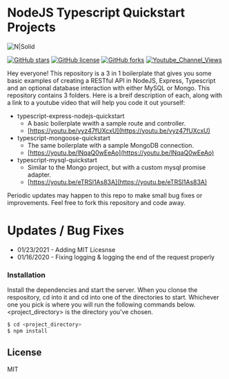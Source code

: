 # NodeJS Typescript Quickstart Projects

![N|Solid](https://lh3.googleusercontent.com/a-/AOh14GglnMoBPixoeH-IwaCWx7SpehtvYTPowns21fVO=s200-k-no-rp-mo)

[![GitHub stars](https://img.shields.io/github/stars/joeythelantern/Typescript-Quickstart-Projects.svg)](https://github.com/joeythelantern/Typescript-Quickstart-Projects/stargazers)
[![GitHub license](https://img.shields.io/github/license/joeythelantern/Typescript-Quickstart-Projects.svg)](https://github.com/joeythelantern/Typescript-Quickstart-Projects/blob/master/LICENCE)
[![GitHub forks](https://img.shields.io/github/forks/joeythelantern/Typescript-Quickstart-Projects.svg)](https://github.com/joeythelantern/Typescript-Quickstart-Projects/network)
[![Youtube_Channel_Views](https://img.shields.io/youtube/channel/views/UCmG1UbEI0iFE1tAw2SyvvXg?label=Channel%20Views&style=social.svg)](https://img.shields.io/youtube/channel/views/UCmG1UbEI0iFE1tAw2SyvvXg?label=Channel%20Views&style=social)

Hey everyone! This repository is a 3 in 1 boilerplate that gives you some basic examples of creating a RESTful API in NodeJS, Express, Typescript and an optional database interaction with either MySQL or Mongo.  This repository contains 3 folders.  Here is a breif description of each, along with a link to a youtube video that will help you code it out yourself:

  - typescript-express-nodejs-quickstart
    - A basic boilerplate wwith a sample route and controller.
    - [https://youtu.be/vyz47fUXcxU](https://youtu.be/vyz47fUXcxU)
  - typescript-mongoose-quickstart
    - The same boilerplate with a sample MongoDB connection.
    - [https://youtu.be/lNqaQ0wEeAo](https://youtu.be/lNqaQ0wEeAo)
  - typescript-mysql-quickstart
    - Similar to the Mongo project, but with a custom mysql promise adapter.
    - [https://youtu.be/eTRSl1As83A](https://youtu.be/eTRSl1As83A)

Periodic updates may happen to this repo to make small bug fixes or improvements.  Feel free to fork this repository and code away.

# Updates / Bug Fixes
* 01/23/2021 - Adding MIT Licesnse 
* 01/16/2020 - Fixing logging & logging the end of the request properly

### Installation

Install the dependencies and start the server.  When you clonse the respository, cd into it and cd into one of the directories to start.  Whichever one you pick is where you will run the following commands below.  <project_directory> is the directory you've chosen.

```sh
$ cd <project_directory>
$ npm install
```

License
----
MIT

